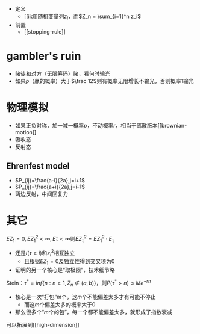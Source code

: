 - 定义
  - [[iid]]随机变量列$z_i$，而$Z_n = \sum_{i=1}^n z_i$
- 前置
  - [[stopping-rule]]
# gambler's ruin
- 赌徒和对方（无限筹码）赌，看何时输光
- 如果$p$（赢的概率）大于$\frac 12$则有概率无限增长不输光，否则概率1输光
# 物理模拟
- 如果正负对称，加一减一概率$p$，不动概率$r$，相当于离散版本[[brownian-motion]]
- 吸收态
- 反射态
## Ehrenfest model
- $P_{ij}=\frac{a-i}{2a},j=i+1$
- $P_{ij}=\frac{a+i}{2a},j=i-1$
- 两边反射，中间回复力
# 其它
$EZ_1=0,EZ_1^2<\infty,E\tau<\infty$则$EZ_\tau^2=EZ_1^2\cdot E_\tau$
- 还是$I(\tau\ge i)$和$z_i^2$相互独立
  - 且根据$EZ_1=0$及独立性得到交叉项为0
- 证明的另一个核心是“取极限”，技术细节略

Stein：$\tau^* = inf\{n:n\ge 1,Z_n\notin (a,b)\}$，则$P(\tau^*>n)\le Me^{-rn}$
- 核心是一次“打包”$m$个，这$m$个不能偏差太多才有可能不停止
  - 而这$m$个偏差太多的概率大于0
- 那么很多个“$m$个的包”，每一个都不能偏差太多，就形成了指数衰减

可以拓展到[[high-dimension]]